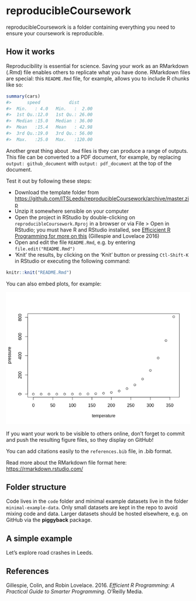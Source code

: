 
<!-- README.md is generated from README.Rmd. Please edit that file -->

# reproducibleCoursework

reproducibleCoursework is a folder containing everything you need to
ensure your coursework is reproducible.

## How it works

Reproducibility is essential for science. Saving your work as an
RMarkdown (.Rmd) file enables others to replicate what you have done.
RMarkdown files are special: this `README.Rmd` file, for example, allows
you to include R chunks like so:

``` r
summary(cars)
#>      speed           dist       
#>  Min.   : 4.0   Min.   :  2.00  
#>  1st Qu.:12.0   1st Qu.: 26.00  
#>  Median :15.0   Median : 36.00  
#>  Mean   :15.4   Mean   : 42.98  
#>  3rd Qu.:19.0   3rd Qu.: 56.00  
#>  Max.   :25.0   Max.   :120.00
```

Another great thing about `.Rmd` files is they can produce a range of
outputs. This file can be converted to a PDF document, for example, by
replacing `output: github_document` with `output: pdf_document` at the
top of the document.

Test it out by following these steps:

  - Download the template folder from
    <https://github.com/ITSLeeds/reproducibleCoursework/archive/master.zip>
  - Unzip it somewhere sensible on your computer
  - Open the project in RStudio by double-clicking on
    `reproducibleCoursework.Rproj` in a browser or via File \> Open in
    RStudio; you must have R and RStudio installed, see [Efficicient R
    Programming for more on
    this](https://csgillespie.github.io/efficientR/efficient-set-up.html)
    (Gillespie and Lovelace 2016)
  - Open and edit the file `README.Rmd`, e.g. by entering
    `file.edit("README.Rmd")`
  - ‘Knit’ the results, by clicking on the ‘Knit’ button or pressing
    `Ctl-Shift-K` in RStudio or executing the following command:

<!-- end list -->

``` r
knitr::knit("README.Rmd")
```

You can also embed plots, for example:

![](README_files/figure-gfm/pressure-1.png)<!-- -->

If you want your work to be visible to others online, don’t forget to
commit and push the resulting figure files, so they display on GitHub\!

You can add citations easily to the `references.bib` file, in .bib
format.

Read more about the RMarkdown file format here:
<https://rmarkdown.rstudio.com/>

## Folder structure

Code lives in the `code` folder and minimal example datasets live in the
folder `minimal-example-data`. Only small datasets are kept in the repo
to avoid mixing code and data. Larger datasets should be hosted
elsewhere, e.g. on GitHub via the **piggyback** package.

## A simple example

Let’s explore road crashes in Leeds.

## References

<div id="refs" class="references">

<div id="ref-gillespie_efficient_2016">

Gillespie, Colin, and Robin Lovelace. 2016. *Efficient R Programming: A
Practical Guide to Smarter Programming*. O’Reilly Media.

</div>

</div>
